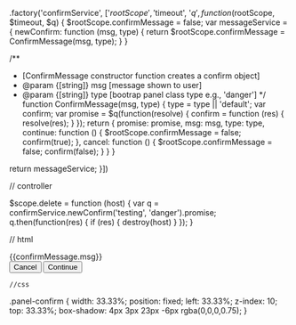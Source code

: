 .factory('confirmService', ['$rootScope', '$timeout', '$q', function ($rootScope, $timeout, $q) {
  $rootScope.confirmMessage = false;
  var messageService = {
    newConfirm: function (msg, type) {
      return $rootScope.confirmMessage = ConfirmMessage(msg, type);
    }
  }

  /**
   * [ConfirmMessage constructor function creates a confirm object]
   * @param {[string]} msg  [message shown to user]
   * @param {[string]} type [bootrap panel class type e.g., 'danger']
   */
  function ConfirmMessage(msg, type) {
    type = type || 'default';
    var confirm;
    var promise = $q(function(resolve) {
      confirm = function (res) {
        resolve(res);
      }
    });
    return {
      promise: promise,
      msg: msg,
      type: type,
      continue: function () {
        $rootScope.confirmMessage = false;
        confirm(true);
      },
      cancel: function () {
        $rootScope.confirmMessage = false;
        confirm(false);
      }
    }
  }

  return messageService;
}])

// controller

$scope.delete = function (host) {
    var q = confirmService.newConfirm('testing', 'danger').promise;
    q.then(function(res) {
      if (res) {
        destroy(host)
      }
    });
  }
  
  // html
  <div ng-show="confirmMessage" class="panel panel-{{confirmMessage.type}} panel-confirm">
      <div class="panel-heading">{{confirmMessage.msg}}</div>
      <div class="panel-body">
        <button ng-click="confirmMessage.cancel()" class="btn btn-warning">Cancel</button>
        <button ng-click="confirmMessage.continue()" class="btn btn-success">Continue</button>
      </div>
    </div>
    
    //css
    
.panel-confirm {
  width: 33.33%;
  position: fixed;
  left: 33.33%;
  z-index: 10;
  top: 33.33%;
  box-shadow: 4px 3px 23px -6px rgba(0,0,0,0.75);
}
  

